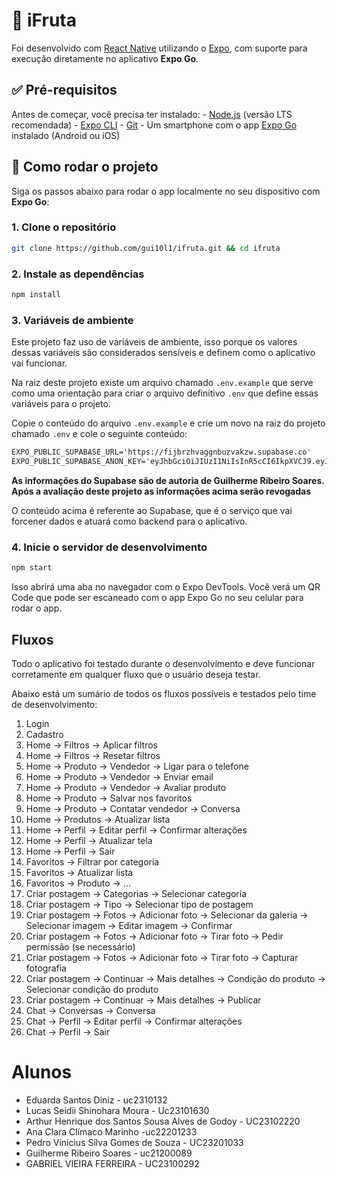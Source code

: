
# 📱 iFruta

Foi desenvolvido com [React Native](https://reactnative.dev/) utilizando o [Expo](https://expo.dev/), com suporte para execução diretamente no aplicativo **Expo Go**. 

## ✅ Pré-requisitos

Antes de começar, você precisa ter instalado: - [Node.js](https://nodejs.org/) (versão LTS recomendada) - [Expo CLI](https://docs.expo.dev/get-started/installation/) - [Git](https://git-scm.com/) - Um smartphone com o app [Expo Go](https://expo.dev/client) instalado (Android ou iOS)

## 🚀 Como rodar o projeto

Siga os passos abaixo para rodar o app localmente no seu dispositivo com **Expo Go**: 

### 1. Clone o repositório 

```bash
git clone https://github.com/gui10l1/ifruta.git && cd ifruta
```

### 2. Instale as dependências
```bash
npm install
```

### 3. Variáveis de ambiente

Este projeto faz uso de variáveis de ambiente, isso porque os valores dessas variáveis
são considerados sensíveis e definem como o aplicativo vai funcionar.

Na raiz deste projeto existe um arquivo chamado `.env.example` que serve como uma orientação
para criar o arquivo definitivo `.env` que define essas variáveis para o projeto.

Copie o conteúdo do arquivo `.env.example` e crie um novo na raiz do projeto chamado `.env`
e cole o seguinte conteúdo:

```txt
EXPO_PUBLIC_SUPABASE_URL='https://fijbrzhvaggnbuzvakzw.supabase.co'
EXPO_PUBLIC_SUPABASE_ANON_KEY='eyJhbGciOiJIUzI1NiIsInR5cCI6IkpXVCJ9.eyJpc3MiOiJzdXBhYmFzZSIsInJlZiI6ImZpamJyemh2YWdnbmJ1enZha3p3Iiwicm9sZSI6ImFub24iLCJpYXQiOjE3NTAwODQwNTAsImV4cCI6MjA2NTY2MDA1MH0.VojOLXXpOTr1ecsfY1tbCWGOJD2SdeN0xEn7incRS_M'
```

**As informações do Supabase são de autoria de Guilherme Ribeiro Soares. Após a avaliação deste projeto as informações acima serão revogadas**

O conteúdo acima é referente ao Supabase, que é o serviço que vai forcener dados e atuará como backend para o aplicativo.

### 4. Inicie o servidor de desenvolvimento
```bash
npm start
```

Isso abrirá uma aba no navegador com o Expo DevTools. Você verá um QR Code que pode ser escaneado com o app Expo Go no seu celular para rodar o app.

## Fluxos

Todo o aplicativo foi testado durante o desenvolvimento e deve funcionar corretamente em qualquer fluxo que o usuário deseja testar.

Abaixo está um sumário de todos os fluxos possíveis e testados pelo time de desenvolvimento:

1. Login
2. Cadastro
3. Home -> Filtros -> Aplicar filtros
4. Home -> Filtros -> Resetar filtros
5. Home -> Produto -> Vendedor -> Ligar para o telefone
6. Home -> Produto -> Vendedor -> Enviar email
7. Home -> Produto -> Vendedor -> Avaliar produto
8. Home -> Produto -> Salvar nos favoritos
8. Home -> Produto -> Contatar vendedor -> Conversa
9. Home -> Produtos -> Atualizar lista
10. Home -> Perfil -> Editar perfil -> Confirmar alterações
11. Home -> Perfil -> Atualizar tela
12. Home -> Perfil -> Sair
13. Favoritos -> Filtrar por categoria
14. Favoritos -> Atualizar lista
15. Favoritos -> Produto -> ...
16. Criar postagem -> Categorias -> Selecionar categoria
17. Criar postagem -> Tipo -> Selecionar tipo de postagem
18. Criar postagem -> Fotos -> Adicionar foto -> Selecionar da galeria -> Selecionar imagem -> Editar imagem -> Confirmar
19. Criar postagem -> Fotos -> Adicionar foto -> Tirar foto -> Pedir permissão (se necessário)
20. Criar postagem -> Fotos -> Adicionar foto -> Tirar foto -> Capturar fotografia
21. Criar postagem -> Continuar -> Mais detalhes -> Condição do produto -> Selecionar condição do produto
22. Criar postagem -> Continuar -> Mais detalhes -> Publicar
23. Chat -> Conversas -> Conversa
24. Chat -> Perfil -> Editar perfil -> Confirmar alterações
25. Chat -> Perfil -> Sair

# Alunos

- Eduarda Santos Diniz - uc2310132
- Lucas Seidii Shinohara Moura - Uc23101630
- Arthur Henrique dos Santos Sousa Alves de Godoy - UC23102220
- Ana Clara Clímaco Marinho -uc22201233
- Pedro Vinicius Silva Gomes de Souza - UC23201033
- Guilherme Ribeiro Soares - uc21200089
- GABRIEL VIEIRA FERREIRA - UC23100292
